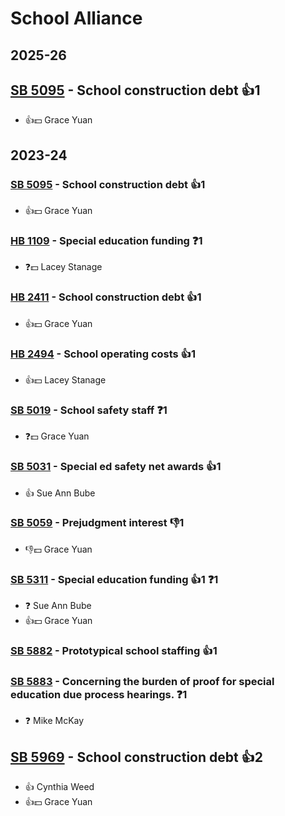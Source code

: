 # School Alliance
## 2025-26

## [SB 5095](/bill/2025-26/sb/5095/) - School construction debt 👍1  
* 👍💵 Grace Yuan

## 2023-24

### [SB 5095](/bill/2023-24/sb/5095/) - School construction debt 👍1  
* 👍💵 Grace Yuan

### [HB 1109](/bill/2023-24/hb/1109/) - Special education funding   ❓1
* ❓💵 Lacey Stanage

### [HB 2411](/bill/2023-24/hb/2411/) - School construction debt 👍1  
* 👍💵 Grace Yuan

### [HB 2494](/bill/2023-24/hb/2494/) - School operating costs 👍1  
* 👍💵 Lacey Stanage

### [SB 5019](/bill/2023-24/sb/5019/) - School safety staff   ❓1
* ❓💵 Grace Yuan

### [SB 5031](/bill/2023-24/sb/5031/) - Special ed safety net awards 👍1  
* 👍 Sue Ann Bube

### [SB 5059](/bill/2023-24/sb/5059/) - Prejudgment interest  👎1 
* 👎💵 Grace Yuan

### [SB 5311](/bill/2023-24/sb/5311/) - Special education funding 👍1  ❓1
* ❓ Sue Ann Bube
* 👍💵 Grace Yuan

### [SB 5882](/bill/2023-24/sb/5882/) - Prototypical school staffing 👍1  

### [SB 5883](/bill/2023-24/sb/5883/) - Concerning the burden of proof for special education due process hearings.   ❓1
* ❓ Mike McKay

## [SB 5969](/bill/2023-24/sb/5969/) - School construction debt 👍2  
* 👍 Cynthia Weed
* 👍💵 Grace Yuan
